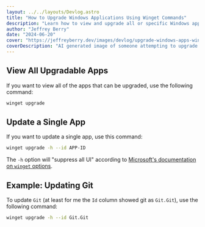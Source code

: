 ```yaml
---
layout: ../../layouts/Devlog.astro
title: "How to Upgrade Windows Applications Using Winget Commands"
description: "Learn how to view and upgrade all or specific Windows applications using Winget commands. Simple steps with examples for updating apps like Git."
author: "Jeffrey Berry"
date: "2024-06-20"
cover: "https://jeffreyberry.dev/images/devlog/upgrade-windows-apps-winget-commands/seo-image.webp"
coverDescription: "AI generated image of someone attempting to upgrade their software using winget"
---
```


## View All Upgradable Apps

If you want to view all of the apps that can be upgraded, use the following command:

```bash
winget upgrade
```

## Update a Single App

If you want to update a single app, use this command:

```bash
winget upgrade -h --id APP-ID
```

The `-h` option will "suppress all UI" according to [Microsoft's documentation on `winget` options](https://learn.microsoft.com/en-us/windows/package-manager/winget/upgrade#options).

## Example: Updating Git

To update `Git` (at least for me the `Id` column showed git as `Git.Git`), use the following command:

```bash
winget upgrade -h --id Git.Git
```